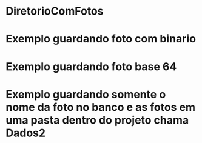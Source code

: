 # DiretorioComFotos
# Exemplo guardando foto com binario
# Exemplo guardando foto base 64
# Exemplo guardando somente o nome da foto no banco e as fotos em uma pasta dentro do projeto chama Dados2